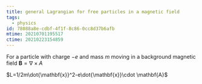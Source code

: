 ```yaml
---
title: general Lagrangian for free particles in a magnetic field
tags:
  - physics
id: 78088a8e-cdbf-4f1f-8c86-0cc8d37b6afb
mtime: 20210701195517
ctime: 20210223154859
---
```


For a particle with charge $-e$ and mass $m$ moving in a background magnetic field  $\mathbf{B}=\nabla\times A$

$L=1/2m\dot{\mathbf{x}}^2-e\dot{\mathbf{x}}\cdot \mathbf{A}$
